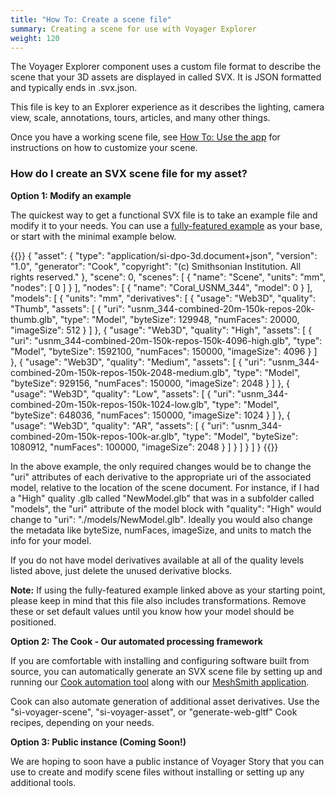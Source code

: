 ```yaml
---
title: "How To: Create a scene file"
summary: Creating a scene for use with Voyager Explorer
weight: 120
---
```


The Voyager Explorer component uses a custom file format to describe the scene that your 3D assets are displayed in called SVX. It is JSON formatted and typically ends in .svx.json.

This file is key to an Explorer experience as it describes the lighting, camera view, scale, annotations, tours, articles, and many other things.

Once you have a working scene file, see [How To: Use the app](../../story/usage/) for instructions on how to customize your scene.

### How do I create an SVX scene file for my asset?

**Option 1: Modify an example**

The quickest way to get a functional SVX file is to take an example file and modify it to your needs.
You can use a [fully-featured example]() as your base, or start with the minimal example below.

{{<highlight json>}}
{
    "asset": {
        "type": "application/si-dpo-3d.document+json",
        "version": "1.0",
        "generator": "Cook",
        "copyright": "(c) Smithsonian Institution. All rights reserved."
    },
    "scene": 0,
    "scenes": [
        {
            "name": "Scene",
            "units": "mm",
            "nodes": [
                0
            ]
        }
    ],
    "nodes": [
        {
            "name": "Coral_USNM_344",
            "model": 0
        }
    ],
    "models": [
        {
            "units": "mm",
            "derivatives": [
                {
                    "usage": "Web3D",
                    "quality": "Thumb",
                    "assets": [
                        {
                            "uri": "usnm_344-combined-20m-150k-repos-20k-thumb.glb",
                            "type": "Model",
                            "byteSize": 129948,
                            "numFaces": 20000,
                            "imageSize": 512
                        }
                    ]
                },
                {
                    "usage": "Web3D",
                    "quality": "High",
                    "assets": [
                        {
                            "uri": "usnm_344-combined-20m-150k-repos-150k-4096-high.glb",
                            "type": "Model",
                            "byteSize": 1592100,
                            "numFaces": 150000,
                            "imageSize": 4096
                        }
                    ]
                },
                {
                    "usage": "Web3D",
                    "quality": "Medium",
                    "assets": [
                        {
                            "uri": "usnm_344-combined-20m-150k-repos-150k-2048-medium.glb",
                            "type": "Model",
                            "byteSize": 929156,
                            "numFaces": 150000,
                            "imageSize": 2048
                        }
                    ]
                },
                {
                    "usage": "Web3D",
                    "quality": "Low",
                    "assets": [
                        {
                            "uri": "usnm_344-combined-20m-150k-repos-150k-1024-low.glb",
                            "type": "Model",
                            "byteSize": 648036,
                            "numFaces": 150000,
                            "imageSize": 1024
                        }
                    ]
                },
                {
                    "usage": "Web3D",
                    "quality": "AR",
                    "assets": [
                        {
                            "uri": "usnm_344-combined-20m-150k-repos-100k-ar.glb",
                            "type": "Model",
                            "byteSize": 1080912,
                            "numFaces": 100000,
                            "imageSize": 2048
                        }
                    ]
                }
            ]
        }
    ]
}
{{</highlight>}}

In the above example, the only required changes would be to change the "uri" attributes of each derivative to the appropriate uri of the associated model, relative to the location of the scene document.
For instance, if I had a "High" quality .glb called "NewModel.glb" that was in a subfolder called "models", the "uri" attribute of the model block with "quality": "High"
would change to "uri": "./models/NewModel.glb". Ideally you would also change the metadata like byteSize, numFaces, imageSize, and units to match the info for your model.

If you do not have model derivatives available at all of the quality levels listed above, just delete the unused derivative blocks.

**Note:** If using the fully-featured example linked above as your starting point, please keep in mind that this file also includes transformations. Remove these or set default values until you know how your model should be positioned.

**Option 2: The Cook - Our automated processing framework**

If you are comfortable with installing and configuring software built from source, you can automatically generate an SVX scene file by setting up and running our [Cook automation tool](https://github.com/Smithsonian/dpo-cook) along with our [MeshSmith application](https://github.com/Smithsonian/dpo-meshsmith).

Cook can also automate generation of additional asset derivatives. Use the "si-voyager-scene", "si-voyager-asset", or "generate-web-gltf" Cook recipes, depending on your needs.

**Option 3: Public instance (Coming Soon!)**

We are hoping to soon have a public instance of Voyager Story that you can use to create and modify scene files without installing or setting up any additional tools.